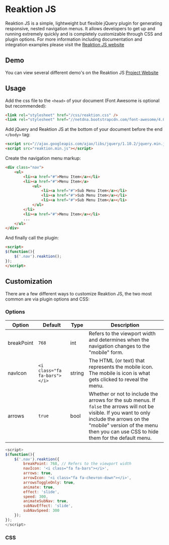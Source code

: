 Reaktion JS
========

Reaktion JS is a simple, lightweight but flexible jQuery plugin for generating responsive, nested navigation menus. It allows developers to get up and running extremely quickly and is completely customizable through CSS and plugin options. For more information including documentation and integration examples please visit the [Reaktion JS website](http://reaktionjs.com)

Demo
------

You can view several different demo's on the Reaktion JS [Project Website](http://reaktionjs.com/demos)

Usage
------

Add the css file to the `<head>` of your document (Font Awesome is optional but recommended):

```html
<link rel="stylesheet" href="/css/reaktion.css" />
<link rel="stylesheet" href="//netdna.bootstrapcdn.com/font-awesome/4.0.3/css/font-awesome.min.css" >
```

Add jQuery and Reaktion JS at the bottom of your document before the end `</body>` tag:

```html
<script src="//ajax.googleapis.com/ajax/libs/jquery/1.10.2/jquery.min.js"></script>
<script src="reaktion.min.js"></script>
```

Create the navigation menu markup:

```html
<div class="nav">
	<ul>
		<li><a href="#">Menu Item</a></li>
		<li><a href="#">Menu Item</a>
			<ul>
				<li><a href="#">Sub Menu Item</a></li>
				<li><a href="#">Sub Menu Item</a></li>
				<li><a href="#">Sub Menu Item</a></li>
			</ul>
		</li>
		<li><a href="#">Menu Item</a></li>
		...
	</ul>
</div>
```

And finally call the plugin:

```html
<script>
$(function(){ 
	$('.nav').reaktion(); 
});
</script>
```

Customization
------

There are a few different ways to customize Reaktion JS, the two most common are via plugin options and CSS:

### Options

| Option | Default | Type | Description |
| -------| --------| -----| ------------|
| breakPoint | `768` | int | Refers to the viewport width and determines when the navigation changes to the "mobile" form.|
| navIcon | `<i class="fa fa-bars"></i>` | string | The HTML (or text) that represents the mobile icon. The mobile is icon is what gets clicked to reveal the menu. |
| arrows | `true` | bool | Whether or not to include the arrows for the sub menus. If `false` the arrows will not be visible. If you want to only include the arrows on the "mobile" version of the menu then you can use CSS to hide them for the default menu. |


```javascript
<script>
$(function(){ 
	$('.nav').reaktion({
		breakPoint: 768, // Refers to the viewport width
	    navIcon: '<i class="fa fa-bars"></i>',
	    arrows: true,
	    arrowIcon: '<i class="fa fa-chevron-down"></i>',
	    arrowsToggleOnly: true,
	    animate: true,
	    effect: 'slide',
	    speed: 300,
	    animateSubNav: true,
	    subNavEffect: 'slide',
	    subNavSpeed: 300
	});
});
</script>
```


### CSS





